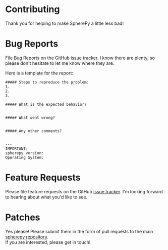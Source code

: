 # Contributing

Thank you for helping to make SpherePy a little less bad! 

# Bug Reports


File Bug Reports on the GitHub [issue tracker](https://github.com/rdireen/spherepy/issues). 
I know there are plenty, so please don't hesitate to let me know where they are.

Here is a template for the report:

```
##### Steps to reproduce the problem:
1.
2.
3.

##### What is the expected behavior?


##### What went wrong?


##### Any other comments?


---
IMPORTANT:
spherepy version:
Operating System:
```

# Feature Requests

Please file feature requests on the GitHub [issue tracker](https://github.com/rdireen/spherepy/issues).
I'm looking forward to hearing about what you'd like to see.

# Patches

Yes please! Please submit them in the form of pull requests to the main [spherepy repository](https://github.com/rdireen/spherepy/issues).  
If you are interested, please get in touch!
